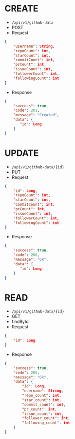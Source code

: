 # CREATE

- `/api/v1/github-data`
- POST
- Request

```json
{
    "username": String,
    "repoCount": int,
    "starCount": int,
    "commitCount": int,
    "prCount": int,
    "issueCount": int,
    "followerCount": int,
    "followingCount": int
}
```

- Response

```json
{
    "success": true,
    "code": 201,
    "message": "Created",
    "data": {
       "id": Long
    }
}
```

# UPDATE

- `/api/v1/github-data/{id}`
- PUT
- Request

```json
{
    "id": Long,
    "repoCount": int,
    "starCount": int,
    "commitCount": int,
    "prCount": int,
    "issueCount": int,
    "followerCount": int,
    "followingCount": int
}
```

- Response

```json
{
    "success": true,
    "code": 200,
    "message": "Ok",
    "data": {
       "id": Long
    }
}
```

# READ

- `/api/v1/github-data/{id}`
- GET
- findById
- Request

```json
{
    "id": Long
}
```

- Response

```json
{
    "success": true,
    "code": 200,
    "message": "Ok",
    "data": {
        "id": Long,
        "username": String,
        "repo_count": int,
        "star_count": int,
        "commit_count": int,
        "pr_count": int,
        "issue_count": int,
        "follower_count": int,
        "following_count": int
    }
}
```
